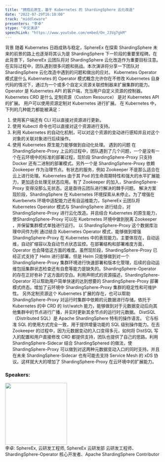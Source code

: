 ```yaml
---
title: "拥抱云原生，基于 Kubernetes 的 ShardingSphere 云化改造"
date: "2022-07-29T16:10:00"
track: "middleware"
presenters: "李卓"
stype: "中文演讲"
speechLink: "https://www.youtube.com/embed/On_J3Vg7gkM"
---
```

背景
随着 Kubernetes 日趋成熟与稳定，SphereEx 在探索 ShardingSphere 未来的前景的路上也逐渐将其认为是 ShardingSphere 下一阶段的重要里程碑。在此背景下，SphereEx 云团队将对 ShardingSphere 云化改造作为重要目标注意。在实际过程中，团队遇到很多问题和挑战。本次演讲将分享一下团队对 ShardingSphere 云化改造中遇到的问题和做出的应对。
Kubernetes Operator 模式是什么
Kubernetes 的 Operator 模式概念允许你在不修改 Kubernetes 自身代码的情况下，通过为一个或多个自定义资源关联控制器来扩展集群的能力。 
Operator 是 Kubernetes API 的客户端，充当用户自定义资源的控制器。
Kubernetes CRD 是什么
定制资源（Custom Resource） 是对 Kubernetes API 的扩展。 用户可以使用资源定制对 Kubernetes 进行扩展。
在 Kubernetes 中，下列的几种能力都能被满足：
1. 使用客户端还有 CLI 可以直接对资源进行更新。
2. 使用 Kubectl 命令也可以直接对这个资源进行支持。
3. 利用 Kubernetes 的自动化机制，可以对这个资源的变动进行感知并且对这个对象的关联对象进行后续操作。
4. 使用 Kubernetes 原生能力能够做到自动化处理。
遇到的问题
在 ShardingSphere-Proxy 上云的过程中，团队遇到了几个问题，一个是没有一个在云环境中的标准的部署过程，现阶段 ShardingSphere-Proxy 只支持 Docker 还有二进制的部署模式。另外一个是 ShardingSphere-Proxy 依赖 Zookeeper 作为治理节点。有状态的服务，例如 Zookeeper 不是那么适合在云上进行处理。Kubernetes 由于其 Pod 的生命周期特性和强大的水平扩展能力，更加适合处理无状态应用。有了 Zookeeper 的加入，ShardingSphere-Proxy 变得没那么无状态。这是亟待云团队进行解决的棘手问题。
解决方案
现阶段，ShardingSphere 在 Kubernetes 环境探索从未停止。为了增强在 Kuerbenets 环境中适配能力还有自运维能力，SphereEx 云团队将 Kubernetes Operator 模式与 ShardingSphere 进行结合，对 ShardingSphere-Proxy 进行云化改造。并且结合 Kubernetes 的原生能力， 使ShardingSphere-Proxy 可以在 Kuebrnetes 环境中做到脱离 Zookeeper ，并保留集群模式单独进行运行。
以 ShardingSphere-Proxy 这个数据库治理中间件为例
通过结合 Kubernetes Operator 模式，能够做到增强 ShardingSphere-Proxy 在 Kubernetes 中的表现能力。主要体现在，自动运维，自动扩缩容以及自动节点状态监控。在部署结构和部署难度方面，Operator 也会降低这方面的难度。虽然现阶段，ShardingSphere-Proxy 已经正式支持了 Helm 进行部署。但是 Helm 只能够做到对一个 ShardingSphere-Proxy 集群环境进行快速部署和版本化管理，后续的自动运维包括集群状态检查还有自愈等能力是缺失的。ShardingSphere-Operator 的存在正好弥补了这方面的空白。利用声明式的资源描述，ShardingSphere-Operator 可以帮助用户简单快速的达到想要的 ShardingSphere-Proxy 部署模式终态。增加了云环境中 ShardingSphere-Proxy 集群的稳定性和可维护性。
另外定制资源这个 Kubernetes 扩展的存在，也可以帮助 ShardingSphere-Proxy 对运行时集群中依赖的元数据进行存储。依托于 Kubernetes 的中 CRD 的 list/watch 能力，能够做到对于元数据变动后向其他集群中的节点进行广播，并实时更新其余节点的运行时元数据。
DistSQL（Distributed SQL）是 Apache ShardingSphere 特有的操作语言。 它与标准 SQL 的使用方式完全一致，用于提供增量功能的 SQL 级别操作能力。在去 Zookeeper 的过程中，因为元数据变动的入口变得多元，如何将 DistSQL 写入的配置和用户直接修改 CRD 都提供支持，团队也提供了自己的思路。利用 ShardingSphere-Sidecar 结合 ShardingSphered 的做法，使 ShardingSphere-Proxy 可以做到对这两种元数据变动入口的同时支持。并且在未来 ShardingSphere-Sidecar 也有可能去支持 Service Mesh 的 xDS 协议。这样就大大的增加了 ShardingSphere-Proxy 在云环境中的扩展能力。
 ### Speakers: 
 <img src="images/speaker/1089.png" width="200" /><br>李卓: SphereEx, 云研发工程师, SphereEx 云研发部 云研发工程师、ShardingSphere-Operator 核心开发者、Apache ShardingSphere  Contributor

 
